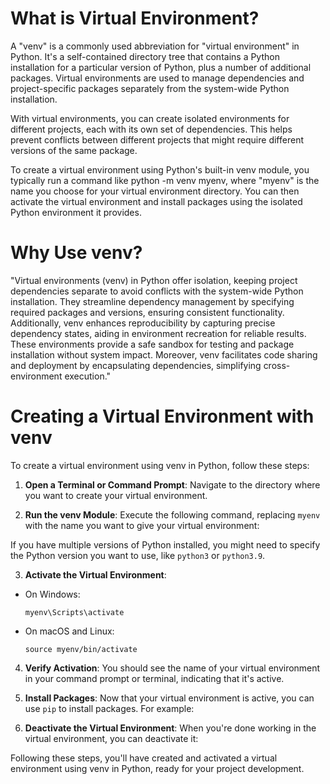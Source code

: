 # What is Virtual Environment?
A "venv" is a commonly used abbreviation for "virtual environment" in Python. It's a self-contained directory tree that contains a Python installation for a particular version of Python, plus a number of additional packages. Virtual environments are used to manage dependencies and project-specific packages separately from the system-wide Python installation.

With virtual environments, you can create isolated environments for different projects, each with its own set of dependencies. This helps prevent conflicts between different projects that might require different versions of the same package.

To create a virtual environment using Python's built-in venv module, you typically run a command like python -m venv myenv, where "myenv" is the name you choose for your virtual environment directory. You can then activate the virtual environment and install packages using the isolated Python environment it provides.

# Why Use venv?
"Virtual environments (venv) in Python offer isolation, keeping project dependencies separate to avoid conflicts with the system-wide Python installation. They streamline dependency management by specifying required packages and versions, ensuring consistent functionality. Additionally, venv enhances reproducibility by capturing precise dependency states, aiding in environment recreation for reliable results. These environments provide a safe sandbox for testing and package installation without system impact. Moreover, venv facilitates code sharing and deployment by encapsulating dependencies, simplifying cross-environment execution."

# Creating a Virtual Environment with venv

To create a virtual environment using venv in Python, follow these steps:

1. **Open a Terminal or Command Prompt**: Navigate to the directory where you want to create your virtual environment.

2. **Run the venv Module**: Execute the following command, replacing `myenv` with the name you want to give your virtual environment:

If you have multiple versions of Python installed, you might need to specify the Python version you want to use, like `python3` or `python3.9`.


3. **Activate the Virtual Environment**: 
- On Windows:
  ```
  myenv\Scripts\activate
  ```
- On macOS and Linux:
  ```
  source myenv/bin/activate
  ```

4. **Verify Activation**: You should see the name of your virtual environment in your command prompt or terminal, indicating that it's active.

5. **Install Packages**: Now that your virtual environment is active, you can use `pip` to install packages. For example:


6. **Deactivate the Virtual Environment**: When you're done working in the virtual environment, you can deactivate it:


Following these steps, you'll have created and activated a virtual environment using venv in Python, ready for your project development.
